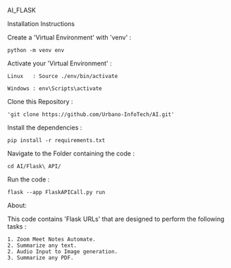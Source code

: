 AI_FLASK

Installation Instructions

Create a 'Virtual Environment' with 'venv' :

    python -m venv env


Activate your 'Virtual Environment' :

    Linux   : Source ./env/bin/activate

    Windows : env\Scripts\activate


Clone this Repository :

    'git clone https://github.com/Urbano-InfoTech/AI.git'


Install the dependencies :

    pip install -r requirements.txt


Navigate to the Folder containing the code :

    cd AI/Flask\ API/


Run the code :

    flask --app FlaskAPICall.py run


About:

This code contains 'Flask URLs' that are designed to perform the following tasks :

    1. Zoom Meet Notes Automate.
    2. Summarize any text.
    2. Audio Input to Image generation.
    3. Summarize any PDF.